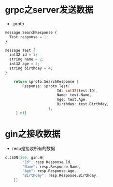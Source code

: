 # grpc之server发送数据

- .proto

```js
message SearchResponse {
  Test response = 1;
}

message Test {
  int32 id = 1;
  string name = 2;
  int32 age = 3;
  string birthday = 4;
}
```

```go
	return &proto.SearchResponse {
		Response: &proto.Test{
						Id: int32(test.ID),
						Name: test.Name,
						Age: test.Age,
						Birthday: test.Birthday,
					},
	 },nil

```

# gin之接收数据

- resp是接收所有的数据

```go
c.JSON(200, gin.H{
		"Id": resp.Response.Id,
		"Name": resp.Response.Name,
		"Age": resp.Response.Age,
		"Birthday": resp.Response.Birthday,
	})
```